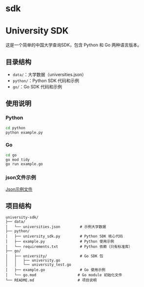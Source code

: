 # sdk

# University SDK

这是一个简单的中国大学查询SDK，包含 Python 和 Go 两种语言版本。

## 目录结构
- `data/`：大学数据（universities.json）
- `python/`：Python SDK 代码和示例
- `go/`：Go SDK 代码和示例

## 使用说明

### Python

```bash
cd python
python example.py
```

### Go

```bash
cd go
go mod tidy
go run example.go
```
### json文件示例
[Json示例文件](https://raw.githubusercontent.com/DLiuHeSong/sdk/refs/heads/master/data/universities_example.json)

## 项目结构

```
university-sdk/
├── data/
│   └── universities.json         # 示例大学数据
├── python/
│   ├── university_sdk.py         # Python SDK 核心代码
│   ├── example.py                # Python 使用示例
│   └── requirements.txt          # Python 依赖（只有标准库）
├── go/
│   ├── university/               # Go SDK 包
│   │   ├── university.go
│   │   └── university_test.go
│   ├── example.go                # Go 使用示例
│   └── go.mod                   # Go module 初始化文件
└── README.md                    # 项目说明
```

